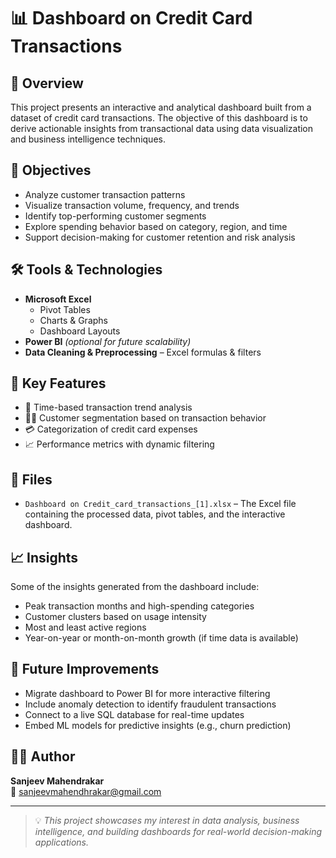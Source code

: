 # 📊 Dashboard on Credit Card Transactions

## 🧾 Overview

This project presents an interactive and analytical dashboard built from a dataset of credit card transactions. The objective of this dashboard is to derive actionable insights from transactional data using data visualization and business intelligence techniques.

## 🎯 Objectives

- Analyze customer transaction patterns
- Visualize transaction volume, frequency, and trends
- Identify top-performing customer segments
- Explore spending behavior based on category, region, and time
- Support decision-making for customer retention and risk analysis

## 🛠 Tools & Technologies

- **Microsoft Excel**
  - Pivot Tables
  - Charts & Graphs
  - Dashboard Layouts
- **Power BI** *(optional for future scalability)*
- **Data Cleaning & Preprocessing** – Excel formulas & filters

## 📌 Key Features

- 📅 Time-based transaction trend analysis  
- 🧍‍♂️ Customer segmentation based on transaction behavior  
- 💳 Categorization of credit card expenses  
- 📈 Performance metrics with dynamic filtering

## 📂 Files

- `Dashboard on Credit_card_transactions_[1].xlsx` – The Excel file containing the processed data, pivot tables, and the interactive dashboard.

## 📈 Insights

Some of the insights generated from the dashboard include:
- Peak transaction months and high-spending categories
- Customer clusters based on usage intensity
- Most and least active regions
- Year-on-year or month-on-month growth (if time data is available)

## 🚀 Future Improvements

- Migrate dashboard to Power BI for more interactive filtering
- Include anomaly detection to identify fraudulent transactions
- Connect to a live SQL database for real-time updates
- Embed ML models for predictive insights (e.g., churn prediction)

## 🧑‍💻 Author

**Sanjeev Mahendrakar**  
📧 sanjeevmahendhrakar@gmail.com 

---

> 💡 *This project showcases my interest in data analysis, business intelligence, and building dashboards for real-world decision-making applications.*
